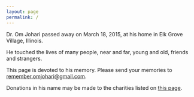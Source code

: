 ```yaml
---
layout: page
permalink: /
---
```


Dr. Om Johari passed away on March 18, 2015, at his home in Elk Grove Village, Illinois.

He touched the lives of many people, near and far, young and old, friends and strangers.

This page is devoted to his memory.  Please send your memories to <a href="mailto:remember.omjohari@gmail.com">remember.omjohari@gmail.com</a>.

Donations in his name may be made to the charities listed on
[this page]({{site.baseurl}}/donations/).





